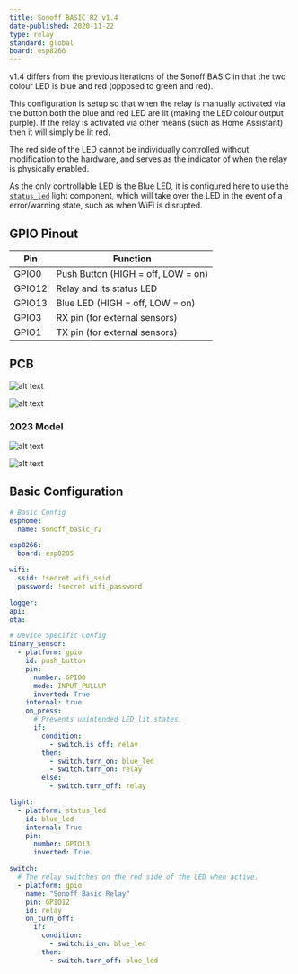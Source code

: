 ```yaml
---
title: Sonoff BASIC R2 v1.4
date-published: 2020-11-22
type: relay
standard: global
board: esp8266
---
```


v1.4 differs from the previous iterations of the Sonoff BASIC in that the two colour LED
is blue and red (opposed to green and red).

This configuration is setup so that when the relay is manually activated via the button
both the blue and red LED are lit (making the LED colour output purple). If the relay
is activated via other means (such as Home Assistant) then it will simply be lit red.

The red side of the LED cannot be individually controlled without modification to the hardware,
and serves as the indicator of when the relay is physically enabled.

As the only controllable LED is the Blue LED, it is configured here to use the
[`status_led`](/components/light/status_led) light component, which will take over the LED in
the event of a error/warning state, such as when WiFi is disrupted.

## GPIO Pinout

| Pin    | Function                           |
| ------ | ---------------------------------- |
| GPIO0  | Push Button (HIGH = off, LOW = on) |
| GPIO12 | Relay and its status LED           |
| GPIO13 | Blue LED (HIGH = off, LOW = on)    |
| GPIO3  | RX pin (for external sensors)      |
| GPIO1  | TX pin (for external sensors)      |

## PCB

![alt text](/Sonoff-BASIC-R2-v1.4_pcb.jpg "Sonoff BASIC R2 v1.4 PCB")

![alt text](/Sonoff-BASIC-R2-v1.4_pcb_rear.jpg "Sonoff BASIC R2 v1.4 PCB rear")

### 2023 Model

![alt text](/SonoffBasicR2-2023-Top.jpg "Sonoff BASIC R2 v1.4 PCB 2023 Model")

![alt text](/SonoffBasicR2-2023-Bottom.jpg "Sonoff BASIC R2 v1.4 PCB Rear 2023 Model")

## Basic Configuration

```yaml
# Basic Config
esphome:
  name: sonoff_basic_r2

esp8266:
  board: esp8285

wifi:
  ssid: !secret wifi_ssid
  password: !secret wifi_password

logger:
api:
ota:

# Device Specific Config
binary_sensor:
  - platform: gpio
    id: push_button
    pin:
      number: GPIO0
      mode: INPUT_PULLUP
      inverted: True
    internal: true
    on_press:
      # Prevents unintended LED lit states.
      if:
        condition:
          - switch.is_off: relay
        then:
          - switch.turn_on: blue_led
          - switch.turn_on: relay
        else:
          - switch.turn_off: relay

light:
  - platform: status_led
    id: blue_led
    internal: True
    pin:
      number: GPIO13
      inverted: True

switch:
  # The relay switches on the red side of the LED when active.
  - platform: gpio
    name: "Sonoff Basic Relay"
    pin: GPIO12
    id: relay
    on_turn_off:
      if:
        condition:
          - switch.is_on: blue_led
        then:
          - switch.turn_off: blue_led
```
